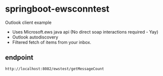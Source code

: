 # springboot-ewsconntest
 
Outlook client example

- Uses Microsoft.ews java api (No direct soap interactions required - Yay)
- Outlook autodiscovery
- Filtered fetch of items from your inbox.

 ## endpoint
 
 ```
 http://localhost:8082/ewstest/getMessageCount
 ```